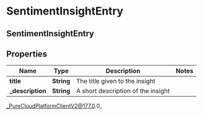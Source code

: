 # SentimentInsightEntry

## SentimentInsightEntry

## Properties

|Name | Type | Description | Notes|
|------------ | ------------- | ------------- | -------------|
| **title** | **String** | The title given to the insight | |
| **_description** | **String** | A short description of the insight | |



_PureCloudPlatformClientV2@177.0.0_
